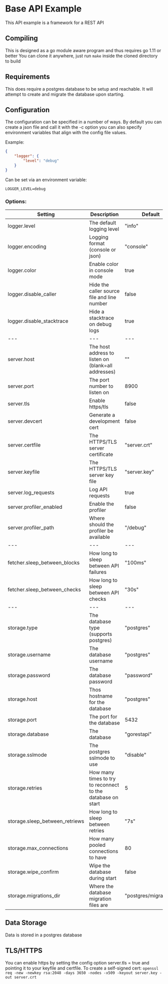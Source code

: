 # Base API Example

This API example is a framework for a REST API

## Compiling
This is designed as a go module aware program and thus requires go 1.11 or better
You can clone it anywhere, just run `make` inside the cloned directory to build

## Requirements
This does require a postgres database to be setup and reachable. It will attempt to create and migrate the database upon starting.

## Configuration
The configuration can be specified in a number of ways. By default you can create a json file and call it with the -c option
you can also specify environment variables that align with the config file values.

Example:
```json
{
	"logger": {
        "level": "debug"
	}
}
```
Can be set via an environment variable:
```
LOGGER_LEVEL=debug
```

### Options:
| Setting                        | Description                                                 | Default               |
|--------------------------------|-------------------------------------------------------------|-----------------------|
| logger.level                   | The default logging level                                   | "info"                |
| logger.encoding                | Logging format (console or json)                            | "console"             |
| logger.color                   | Enable color in console mode                                | true                  |
| logger.disable_caller          | Hide the caller source file and line number                 | false                 |
| logger.disable_stacktrace      | Hide a stacktrace on debug logs                             | true                  |
| ---                            | ---                                                         | ---                   |
| server.host                    | The host address to listen on (blank=all addresses)         | ""                    |
| server.port                    | The port number to listen on                                | 8900                  |
| server.tls                     | Enable https/tls                                            | false                 |
| server.devcert                 | Generate a development cert                                 | false                 |
| server.certfile                | The HTTPS/TLS server certificate                            | "server.crt"          |
| server.keyfile                 | The HTTPS/TLS server key file                               | "server.key"          |
| server.log_requests            | Log API requests                                            | true                  |
| server.profiler_enabled        | Enable the profiler                                         | false                 |
| server.profiler_path           | Where should the profiler be available                      | "/debug"              |
| ---                            | ---                                                         | ---                   |
| fetcher.sleep_between_blocks   | How long to sleep between API failures                      | "100ms"               |
| fetcher.sleep_between_checks   | How long to sleep between API checks                        | "30s"                 |
| ---                            | ---                                                         | ---                   |
| storage.type                   | The database type (supports postgres)                       | "postgres"            |
| storage.username               | The database username                                       | "postgres"            |
| storage.password               | The database password                                       | "password"            |
| storage.host                   | Thos hostname for the database                              | "postgres"            |
| storage.port                   | The port for the database                                   | 5432                  |
| storage.database               | The database                                                | "gorestapi"           |
| storage.sslmode                | The postgres sslmode to use                                 | "disable"             |
| storage.retries                | How many times to try to reconnect to the database on start | 5                     |
| storage.sleep_between_retriews | How long to sleep between retries                           | "7s"                  |
| storage.max_connections        | How many pooled connections to have                         | 80                    |
| storage.wipe_confirm           | Wipe the database during start                              | false                 |
| storage.migrations_dir         | Where the database migration files are                      | "postgres/migrations" |

## Data Storage
Data is stored in a postgres database

## TLS/HTTPS
You can enable https by setting the config option server.tls = true and pointing it to your keyfile and certfile.
To create a self-signed cert: `openssl req -new -newkey rsa:2048 -days 3650 -nodes -x509 -keyout server.key -out server.crt`
